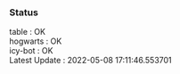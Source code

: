 ### Status


table : OK  
hogwarts : OK  
icy-bot : OK  
Latest Update : 2022-05-08 17:11:46.553701
